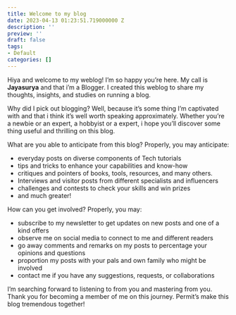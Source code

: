 ```yaml
---
title: Welcome to my blog
date: 2023-04-13 01:23:51.719000000 Z
description: ''
preview: ''
draft: false
tags:
- Default
categories: []
---
```


Hiya and welcome to my weblog! I’m so happy you’re here. My call is **Jayasurya** and that i’m a Blogger. I created this weblog to share my thoughts, insights, and studies on running a blog.

Why did I pick out blogging? Well, because it’s some thing I’m captivated with and that i think it’s well worth speaking approximately. Whether you’re a newbie or an expert, a hobbyist or a expert, i hope you’ll discover some thing useful and thrilling on this blog.

What are you able to anticipate from this blog? Properly, you may anticipate:
- everyday posts on diverse components of Tech tutorials
- tips and tricks to enhance your capabilities and know-how
- critiques and pointers of books, tools, resources, and many others.
- Interviews and visitor posts from different specialists and influencers
- challenges and contests to check your skills and win prizes
- and much greater!

How can you get involved? Properly, you may:

- subscribe to my newsletter to get updates on new posts and one of a kind offers
- observe me on social media to connect to me and different readers
- go away comments and remarks on my posts to percentage your opinions and questions
- proportion my posts with your pals and own family who might be involved
- contact me if you have any suggestions, requests, or collaborations

I’m searching forward to listening to from you and mastering from you. Thank you for becoming a member of me on this journey. Permit’s make this blog tremendous together!